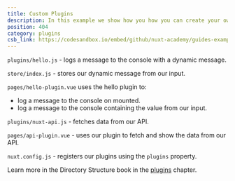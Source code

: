 ```yaml
---
title: Custom Plugins
description: In this example we show how you how you can create your own plugin
position: 404
category: plugins
csb_link: https://codesandbox.io/embed/github/nuxt-academy/guides-examples/tree/master/04_directory_structure/12_plugins_custom_plugin
---
```


<example-intro></example-intro>

`plugins/hello.js` - logs a message to the console with a dynamic message.

`store/index.js` - stores our dynamic message from our input.

`pages/hello-plugin.vue` uses the hello plugin to:

- log a message to the console on mounted.
- log a message to the console containing the value from our input.

`plugins/nuxt-api.js` - fetches data from our API.

`pages/api-plugin.vue` - uses our plugin to fetch and show the data from our API.

`nuxt.config.js` - registers our plugins using the `plugins` property.

<base-alert type="next">

Learn more in the Directory Structure book in the [plugins](/guides/directory-structure/plugins#inject-in-root--context) chapter.

</base-alert>

<code-sandbox :src="csb_link"></code-sandbox>
